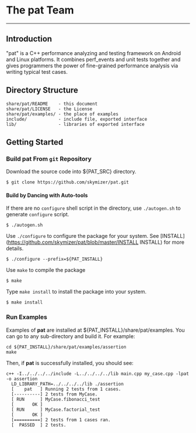 # The pat Team

-----------------------------------------------------------------------------

## Introduction
  "pat" is a C++ performance analyzing and testing framework on Android and
  Linux platforms. It combines perf_events and unit tests together and gives
  programmers the power of fine-grained performance analysis via writing
  typical test cases. 

## Directory Structure

```
share/pat/README    - this document
share/pat/LICENSE   - the License
share/pat/examples/ - the place of examples
include/            - include file, exported interface
lib/                - libraries of exported interface
```

## Getting Started

### Build pat From `git` Repository

Download the source code into ${PAT_SRC} directory.

    $ git clone https://github.com/skymizer/pat.git

#### Build by Dancing with Auto-tools

If there are no `configure` shell script in the directory, use `./autogen.sh` to generate `configure` script.

    $ ./autogen.sh

Use `./configure` to configure the package for your system. See [INSTALL](https://github.com/skymizer/pat/blob/master/INSTALL INSTALL) for more details.

    $ ./configure --prefix=${PAT_INSTALL}

Use `make` to compile the package

    $ make

Type `make install` to install the package into your system.

    $ make install

### Run Examples

Examples of **pat** are installed at ${PAT_INSTALL}/share/pat/examples. You can go to any sub-directory and build it. For example:

    cd ${PAT_INSTALL}/share/pat/examples/assertion
    make

Then, if **pat** is successfully installed, you should see:

    c++ -I../../../../include -L../../../../lib main.cpp my_case.cpp -lpat -o assertion
      LD_LIBRARY_PATH=../../../../lib ./assertion
      [    pat   ] Running 2 tests from 1 cases.
      [----------] 2 tests from MyCase.
      [ RUN      ] MyCase.fibonacci_test
      [       OK ]
      [ RUN      ] MyCase.factorial_test
      [       OK ]
      [==========] 2 tests from 1 cases ran.
      [  PASSED  ] 2 tests.
